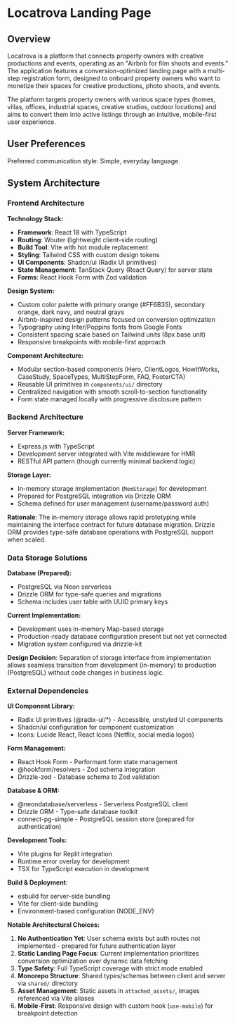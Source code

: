 # Locatrova Landing Page

## Overview

Locatrova is a platform that connects property owners with creative productions and events, operating as an "Airbnb for film shoots and events." The application features a conversion-optimized landing page with a multi-step registration form, designed to onboard property owners who want to monetize their spaces for creative productions, photo shoots, and events.

The platform targets property owners with various space types (homes, villas, offices, industrial spaces, creative studios, outdoor locations) and aims to convert them into active listings through an intuitive, mobile-first user experience.

## User Preferences

Preferred communication style: Simple, everyday language.

## System Architecture

### Frontend Architecture

**Technology Stack:**
- **Framework**: React 18 with TypeScript
- **Routing**: Wouter (lightweight client-side routing)
- **Build Tool**: Vite with hot module replacement
- **Styling**: Tailwind CSS with custom design tokens
- **UI Components**: Shadcn/ui (Radix UI primitives)
- **State Management**: TanStack Query (React Query) for server state
- **Forms**: React Hook Form with Zod validation

**Design System:**
- Custom color palette with primary orange (#FF6B35), secondary orange, dark navy, and neutral grays
- Airbnb-inspired design patterns focused on conversion optimization
- Typography using Inter/Poppins fonts from Google Fonts
- Consistent spacing scale based on Tailwind units (8px base unit)
- Responsive breakpoints with mobile-first approach

**Component Architecture:**
- Modular section-based components (Hero, ClientLogos, HowItWorks, CaseStudy, SpaceTypes, MultiStepForm, FAQ, FooterCTA)
- Reusable UI primitives in `components/ui/` directory
- Centralized navigation with smooth scroll-to-section functionality
- Form state managed locally with progressive disclosure pattern

### Backend Architecture

**Server Framework:**
- Express.js with TypeScript
- Development server integrated with Vite middleware for HMR
- RESTful API pattern (though currently minimal backend logic)

**Storage Layer:**
- In-memory storage implementation (`MemStorage`) for development
- Prepared for PostgreSQL integration via Drizzle ORM
- Schema defined for user management (username/password auth)

**Rationale**: The in-memory storage allows rapid prototyping while maintaining the interface contract for future database migration. Drizzle ORM provides type-safe database operations with PostgreSQL support when scaled.

### Data Storage Solutions

**Database (Prepared):**
- PostgreSQL via Neon serverless
- Drizzle ORM for type-safe queries and migrations
- Schema includes user table with UUID primary keys

**Current Implementation:**
- Development uses in-memory Map-based storage
- Production-ready database configuration present but not yet connected
- Migration system configured via drizzle-kit

**Design Decision**: Separation of storage interface from implementation allows seamless transition from development (in-memory) to production (PostgreSQL) without code changes in business logic.

### External Dependencies

**UI Component Library:**
- Radix UI primitives (@radix-ui/*) - Accessible, unstyled UI components
- Shadcn/ui configuration for component customization
- Icons: Lucide React, React Icons (Netflix, social media logos)

**Form Management:**
- React Hook Form - Performant form state management
- @hookform/resolvers - Zod schema integration
- Drizzle-zod - Database schema to Zod validation

**Database & ORM:**
- @neondatabase/serverless - Serverless PostgreSQL client
- Drizzle ORM - Type-safe database toolkit
- connect-pg-simple - PostgreSQL session store (prepared for authentication)

**Development Tools:**
- Vite plugins for Replit integration
- Runtime error overlay for development
- TSX for TypeScript execution in development

**Build & Deployment:**
- esbuild for server-side bundling
- Vite for client-side bundling
- Environment-based configuration (NODE_ENV)

**Notable Architectural Choices:**

1. **No Authentication Yet**: User schema exists but auth routes not implemented - prepared for future authentication layer
2. **Static Landing Page Focus**: Current implementation prioritizes conversion optimization over dynamic data fetching
3. **Type Safety**: Full TypeScript coverage with strict mode enabled
4. **Monorepo Structure**: Shared types/schemas between client and server via `shared/` directory
5. **Asset Management**: Static assets in `attached_assets/`, images referenced via Vite aliases
6. **Mobile-First**: Responsive design with custom hook (`use-mobile`) for breakpoint detection